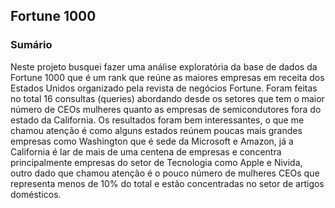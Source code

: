 ## Fortune 1000

### Sumário
Neste projeto busquei fazer uma análise exploratória da base de dados da Fortune 1000 que é um rank que reúne as maiores empresas em receita dos Estados Unidos organizado pela revista de negócios Fortune. Foram feitas no total 16 consultas (queries) abordando desde os setores que tem o maior número de CEOs mulheres quanto as empresas de semicondutores fora do estado da California. Os resultados foram bem interessantes, o que me chamou atenção é como alguns estados reúnem poucas mais grandes empresas como Washington que é sede da Microsoft e Amazon, já a California é lar de mais de uma centena de empresas e concentra principalmente empresas do setor de Tecnologia como Apple e Nivida, outro dado que chamou atenção é o pouco número de mulheres CEOs que representa menos de 10% do total e estão concentradas no setor de artigos domésticos. 
